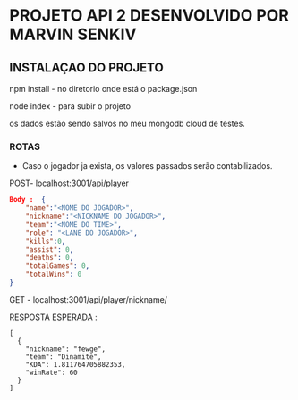 # PROJETO API 2 DESENVOLVIDO POR MARVIN SENKIV

## INSTALAÇAO DO PROJETO

npm install - no diretorio onde está o package.json

node index - para subir o projeto

os dados estão sendo salvos no meu mongodb cloud de testes.

### ROTAS

* Caso o jogador ja exista, os valores passados serão contabilizados.

POST- localhost:3001/api/player
```json
Body :  {
	"name":"<NOME DO JOGADOR>",
	"nickname":"<NICKNAME DO JOGADOR>",
    "team":"<NOME DO TIME>",
    "role": "<LANE DO JOGADOR>",
    "kills":0,
    "assist": 0,
    "deaths": 0,
    "totalGames": 0,
    "totalWins": 0
}
```

GET - localhost:3001/api/player/nickname/<NICKNAME DO JOGADOR>

RESPOSTA ESPERADA :
```json=
[
  {
    "nickname": "fewge",
    "team": "Dinamite",
    "KDA": 1.811764705882353,
    "winRate": 60
  }
]
```
